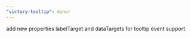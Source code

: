 ```yaml
---
"victory-tooltip": minor
---
```


add new properties labelTarget and dataTargets for tooltip event support
